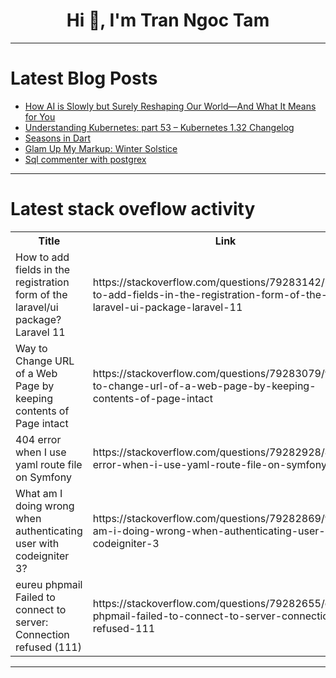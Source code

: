<h1 align="center">Hi 👋, I'm Tran Ngoc Tam</h1>

---

# Latest Blog Posts 
<!-- BLOG-POST-LIST:START -->
- [How AI is Slowly but Surely Reshaping Our World—And What It Means for You](https://dev.to/future-predictor/how-ai-is-slowly-but-surely-reshaping-our-world-and-what-it-means-for-you-717)
- [Understanding Kubernetes: part 53 – Kubernetes 1.32 Changelog](https://dev.to/aurelievache/understanding-kubernetes-part-53-kubernetes-132-changelog-1a3)
- [Seasons in Dart](https://dev.to/cgifl300/seasons-in-dart-2ien)
- [Glam Up My Markup: Winter Solstice](https://dev.to/wantu/glam-up-my-markup-winter-solstice-5bf)
- [Sql commenter with postgrex](https://dev.to/dkuku/sql-commenter-with-postgrex-2bfd)
<!-- BLOG-POST-LIST:END -->

---

# Latest stack oveflow activity
<table>
  <tr><th>Title</th><th>Link</th></tr>
  <!-- STACKOVERFLOW:START --><tr><td>How to add fields in the registration form of the laravel/ui package? Laravel 11</td><td>https://stackoverflow.com/questions/79283142/how-to-add-fields-in-the-registration-form-of-the-laravel-ui-package-laravel-11</td></tr><tr><td>Way to Change URL of a Web Page by keeping contents of Page intact</td><td>https://stackoverflow.com/questions/79283079/way-to-change-url-of-a-web-page-by-keeping-contents-of-page-intact</td></tr><tr><td>404 error when I use yaml route file on Symfony</td><td>https://stackoverflow.com/questions/79282928/404-error-when-i-use-yaml-route-file-on-symfony</td></tr><tr><td>What am I doing wrong when authenticating user with codeigniter 3?</td><td>https://stackoverflow.com/questions/79282869/what-am-i-doing-wrong-when-authenticating-user-with-codeigniter-3</td></tr><tr><td>eureu phpmail Failed to connect to server: Connection refused &lpar;111&rpar;</td><td>https://stackoverflow.com/questions/79282655/eureu-phpmail-failed-to-connect-to-server-connection-refused-111</td></tr><!-- STACKOVERFLOW:END -->
</table>

---



